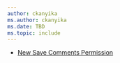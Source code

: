 ```yaml
---
author: ckanyika
ms.author: ckanyika
ms.date: TBD
ms.topic: include
---
```


- [New Save Comments Permission](#new-save-comments-permission)
